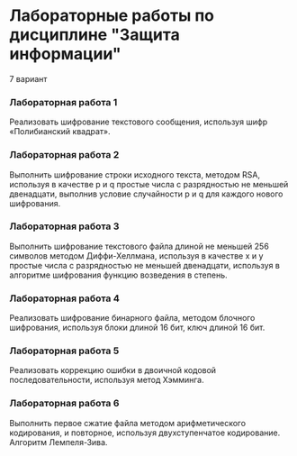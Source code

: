 # Лабораторные работы по дисциплине "Защита информации"
7 вариант
### Лабораторная работа 1
Реализовать шифрование текстового сообщения, используя шифр «Полибианский квадрат».
### Лабораторная работа 2
Выполнить шифрование строки исходного текста, методом RSA, используя в качестве p и q простые числа с разрядностью не меньшей двенадцати, выполнив условие случайности p и q для каждого нового шифрования.
### Лабораторная работа 3
Выполнить шифрование текстового файла длиной не меньшей 256 символов методом Диффи-Хеллмана, используя в качестве x и y простые числа с разрядностью не меньшей двенадцати, используя в алгоритме шифрования функцию возведения в степень.
### Лабораторная работа 4
Реализовать шифрование бинарного файла, методом блочного шифрования, используя блоки длиной 16 бит, ключ длиной 16 бит.
### Лабораторная работа 5
Реализовать коррекцию ошибки в двоичной кодовой последовательности, используя метод Хэмминга.
### Лабораторная работа 6
Выполнить первое сжатие файла методом арифметического кодирования, и повторное, используя двухступенчатое кодирование. Алгоритм Лемпеля-Зива.

